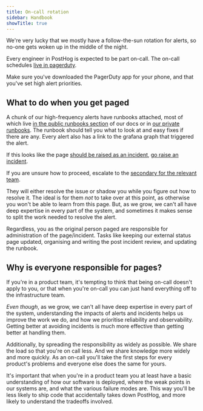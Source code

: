 ```yaml
---
title: On-call rotation
sidebar: Handbook
showTitle: true
---
```


We're very lucky that we mostly have a follow-the-sun rotation for alerts, so no-one gets woken up in the middle of the night.

Every engineer in PostHog is expected to be part on-call. The on-call schedules [live in pagerduty](https://posthog.pagerduty.com/schedules-new).

Make sure you've downloaded the PagerDuty app for your phone, and that you've set high alert priorities.

## What to do when you get paged

A chunk of our high-frequency alerts have runbooks attached, most of which live [in the public runbooks section](https://posthog.com/docs/runbook) of our docs or in [our private runbooks](http://go/runbooks). The runbook should tell you what to look at and easy fixes if there are any. Every alert also has a link to the grafana graph that triggered the alert.

If this looks like the page [should be raised as an incident](https://posthog.com/handbook/engineering/incidents#when-to-raise-an-incident), [go raise an incident](https://posthog.com/handbook/engineering/incidents).

If you are unsure how to proceed, escalate to the [secondary for the relevant team](https://posthog.com/handbook/engineering/support-hero#2-secondary-on-call).

They will either resolve the issue or shadow you while you figure out how to resolve it. The ideal is for them _not_ to take over at this point, as otherwise you won't be able to learn from this page. But, as we grow, we can't all have deep expertise in every part of the system, and sometimes it makes sense to split the work needed to resolve the alert.

Regardless, you as the original person paged are responsible for administration of the page/incident. Tasks like keeping our external status page updated, organising and writing the post incident review, and updating the runbook.

## Why is everyone responsible for pages?

If you're in a product team, it's tempting to think that being on-call doesn't apply to you, or that when you're on-call you can just hand everything off to the infrastructure team.

*Even though*, as we grow, we can't all have deep expertise in every part of the system, understanding the impacts of alerts and incidents helps us improve the work we do, and how we prioritise reliability and observability. Getting better at avoiding incidents is much more effective than getting better at handling them.

Additionally, by spreading the responsibility as widely as possible. We share the load so that you're on call less. And we share knowledge more widely and more quickly. As an on-call you'll take the first steps for every product's problems and everyone else does the same for yours.

It's important that when you're in a product team you at least have a basic understanding of how our software is deployed, where the weak points in our systems are, and what the various failure modes are. This way you'll be less likely to ship code that accidentally takes down PostHog, and more likely to understand the tradeoffs involved.
